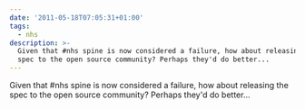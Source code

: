 ```yaml
---
date: '2011-05-18T07:05:31+01:00'
tags:
  - nhs
description: >-
  Given that #nhs spine is now considered a failure, how about releasing the
  spec to the open source community? Perhaps they'd do better...
---
```

Given that #nhs spine is now considered a failure, how about releasing the spec to the open source community? Perhaps they'd do better...
